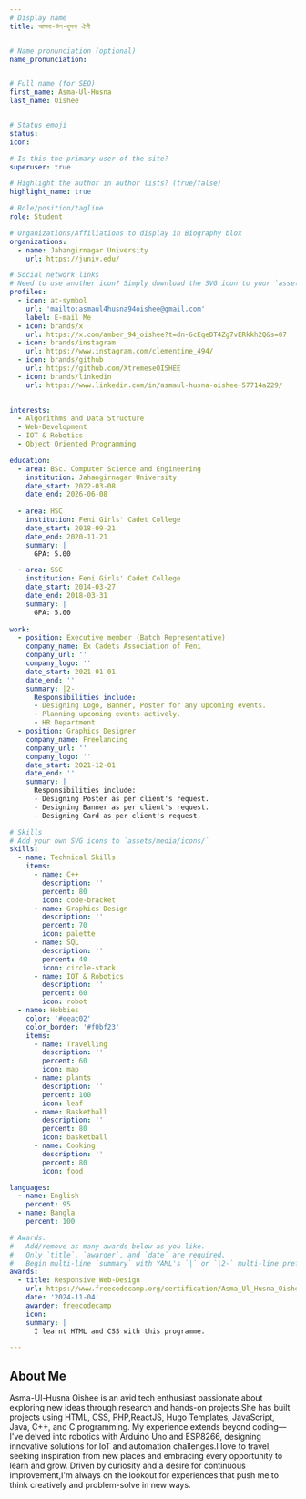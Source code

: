 ```yaml
---
# Display name
title: আসমা-উল-হুসনা ঐশী


# Name pronunciation (optional)
name_pronunciation: 


# Full name (for SEO)
first_name: Asma-Ul-Husna 
last_name: Oishee


# Status emoji
status:
icon: 

# Is this the primary user of the site?
superuser: true

# Highlight the author in author lists? (true/false)
highlight_name: true

# Role/position/tagline
role: Student

# Organizations/Affiliations to display in Biography blox
organizations:
  - name: Jahangirnagar University
    url: https://juniv.edu/

# Social network links
# Need to use another icon? Simply download the SVG icon to your `assets/media/icons/` folder.
profiles:
  - icon: at-symbol
    url: 'mailto:asmaul4husna94oishee@gmail.com'
    label: E-mail Me
  - icon: brands/x
    url: https://x.com/amber_94_oishee?t=dn-6cEqeDT4Zg7vERkkh2Q&s=07
  - icon: brands/instagram
    url: https://www.instagram.com/clementine_494/
  - icon: brands/github
    url: https://github.com/XtremeseOISHEE
  - icon: brands/linkedin
    url: https://www.linkedin.com/in/asmaul-husna-oishee-57714a229/
 

interests:
  - Algorithms and Data Structure
  - Web-Development
  - IOT & Robotics
  - Object Oriented Programming

education:
  - area: BSc. Computer Science and Engineering
    institution: Jahangirnagar University
    date_start: 2022-03-08
    date_end: 2026-06-08
    
  - area: HSC 
    institution: Feni Girls' Cadet College
    date_start: 2018-09-21
    date_end: 2020-11-21
    summary: |
      GPA: 5.00

  - area: SSC
    institution: Feni Girls' Cadet College
    date_start: 2014-03-27
    date_end: 2018-03-31
    summary: |
      GPA: 5.00
      
work:
  - position: Executive member (Batch Representative)
    company_name: Ex Cadets Association of Feni
    company_url: ''
    company_logo: ''
    date_start: 2021-01-01
    date_end: ''
    summary: |2-
      Responsibilities include:
      - Designing Logo, Banner, Poster for any upcoming events.
      - Planning upcoming events actively.
      - HR Department
  - position: Graphics Designer
    company_name: Freelancing
    company_url: ''
    company_logo: ''
    date_start: 2021-12-01
    date_end: ''
    summary: |
      Responsibilities include:
      - Designing Poster as per client's request.
      - Designing Banner as per client's request.
      - Designing Card as per client's request.

# Skills
# Add your own SVG icons to `assets/media/icons/`
skills:
  - name: Technical Skills
    items:
      - name: C++
        description: ''
        percent: 80
        icon: code-bracket
      - name: Graphics Design
        description: ''
        percent: 70
        icon: palette
      - name: SQL
        description: ''
        percent: 40
        icon: circle-stack
      - name: IOT & Robotics
        description: ''
        percent: 60
        icon: robot
  - name: Hobbies
    color: '#eeac02'
    color_border: '#f0bf23'
    items:
      - name: Travelling
        description: ''
        percent: 60
        icon: map
      - name: plants
        description: ''
        percent: 100
        icon: leaf
      - name: Basketball
        description: ''
        percent: 80
        icon: basketball
      - name: Cooking
        description: ''
        percent: 80
        icon: food

languages:
  - name: English
    percent: 95
  - name: Bangla
    percent: 100

# Awards.
#   Add/remove as many awards below as you like.
#   Only `title`, `awarder`, and `date` are required.
#   Begin multi-line `summary` with YAML's `|` or `|2-` multi-line prefix and indent 2 spaces below.
awards:
  - title: Responsive Web-Design
    url: https://www.freecodecamp.org/certification/Asma_Ul_Husna_Oishee/responsive-web-design
    date: '2024-11-04'
    awarder: freecodecamp
    icon: 
    summary: |
      I learnt HTML and CSS with this programme.

---
```


## About Me

Asma-Ul-Husna Oishee is an avid tech enthusiast passionate about exploring new ideas through research and hands-on projects.She has built projects using HTML, CSS, PHP,ReactJS, Hugo Templates, JavaScript, Java, C++, and C programming. My experience extends beyond coding— I've delved into robotics with Arduino Uno and ESP8266, designing innovative solutions for IoT and automation challenges.I love to travel, seeking inspiration from new places and embracing every opportunity to learn and grow. Driven by curiosity and a desire for continuous improvement,I'm always on the lookout for experiences that push me to think creatively and problem-solve in new ways.
